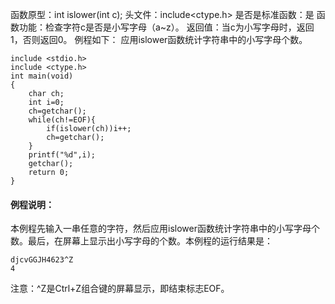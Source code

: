 函数原型：int islower(int c);
头文件：include<ctype.h>
是否是标准函数：是
函数功能：检查字符c是否是小写字母（a~z）。
返回值：当c为小写字母时，返回1，否则返回0。
例程如下： 应用islower函数统计字符串中的小写字母个数。
```  
include <stdio.h>
include <ctype.h> 
int main(void)
{
    char ch;
    int i=0;
    ch=getchar();
    while(ch!=EOF){
        if(islower(ch))i++;
        ch=getchar();
    }
    printf("%d",i);
    getchar();
    return 0;
}
```
#### 例程说明：
本例程先输入一串任意的字符，然后应用islower函数统计字符串中的小写字母个数。最后，在屏幕上显示出小写字母的个数。本例程的运行结果是：
```  
djcvGGJH4623^Z
4
```
注意：^Z是Ctrl+Z组合键的屏幕显示，即结束标志EOF。